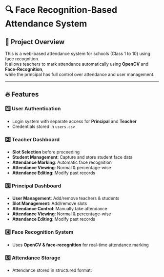 # 🔍 Face Recognition-Based Attendance System

## 📌 Project Overview
This is a web-based attendance system for schools (Class 1 to 10) using face recognition.  
It allows teachers to mark attendance automatically using **OpenCV** and **Face-Recognition**,  
while the principal has full control over attendance and user management.

---

## 🔥 Features

### 1️⃣ User Authentication
- Login system with separate access for **Principal** and **Teacher**
- Credentials stored in `users.csv`

### 2️⃣ Teacher Dashboard
- **Slot Selection** before proceeding
- **Student Management**: Capture and store student face data
- **Attendance Marking**: Automatic face recognition
- **Attendance Viewing**: Normal & percentage-wise
- **Attendance Editing**: Modify past records

### 3️⃣ Principal Dashboard
- **User Management**: Add/remove teachers & students
- **Slot Management**: Add/remove slots
- **Attendance Control**: Manually take attendance
- **Attendance Viewing**: Normal & percentage-wise
- **Attendance Editing**: Modify past records

### 4️⃣ Face Recognition System
- Uses **OpenCV & face-recognition** for real-time attendance marking

### 5️⃣ Attendance Storage
- Attendance stored in structured format:
